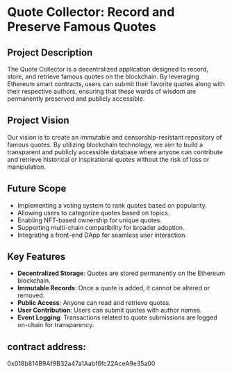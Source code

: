 # Quote Collector: Record and Preserve Famous Quotes

## Project Description
The Quote Collector is a decentralized application designed to record, store, and retrieve famous quotes on the blockchain. By leveraging Ethereum smart contracts, users can submit their favorite quotes along with their respective authors, ensuring that these words of wisdom are permanently preserved and publicly accessible.

## Project Vision
Our vision is to create an immutable and censorship-resistant repository of famous quotes. By utilizing blockchain technology, we aim to build a transparent and publicly accessible database where anyone can contribute and retrieve historical or inspirational quotes without the risk of loss or manipulation.

## Future Scope
- Implementing a voting system to rank quotes based on popularity.
- Allowing users to categorize quotes based on topics.
- Enabling NFT-based ownership for unique quotes.
- Supporting multi-chain compatibility for broader adoption.
- Integrating a front-end DApp for seamless user interaction.

## Key Features
- **Decentralized Storage**: Quotes are stored permanently on the Ethereum blockchain.
- **Immutable Records**: Once a quote is added, it cannot be altered or removed.
- **Public Access**: Anyone can read and retrieve quotes.
- **User Contribution**: Users can submit quotes with author names.
- **Event Logging**: Transactions related to quote submissions are logged on-chain for transparency.


## contract  address:
0x018b814B9Af9B32a47a1Aabf6fc22AceA9e35a00




